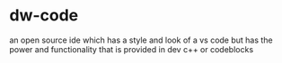# dw-code
an open source ide which has a style and look of a vs code but has the power and functionality that is provided in dev c++ or codeblocks
